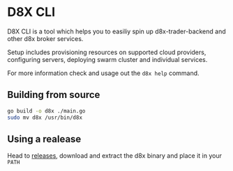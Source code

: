 # D8X CLI

D8X CLI is a tool which helps you to easiliy spin up d8x-trader-backend and
other d8x broker services.

Setup includes provisioning resources on supported cloud providers, configuring servers, deploying swarm cluster and individual services.

For more information check and usage out the `d8x help` command.

## Building from source
```bash
go build -o d8x ./main.go
sudo mv d8x /usr/bin/d8x
```

## Using a realease
Head to [releases](https://github.com/D8-X/d8x-cli/releases), download and
extract the d8x binary and place it in your `PATH`

